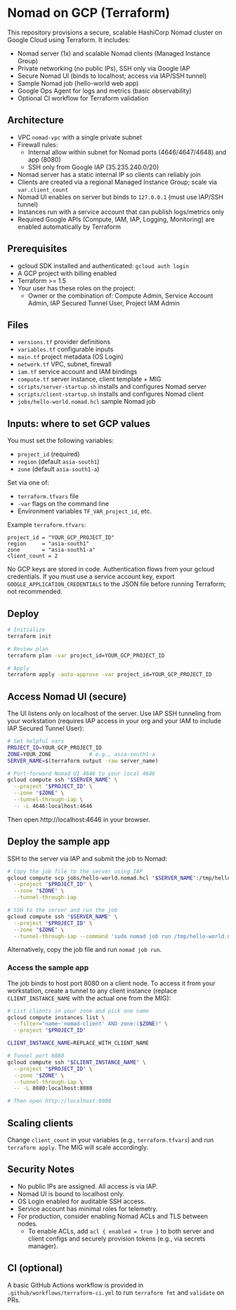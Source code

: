 # Nomad on GCP (Terraform)

This repository provisions a secure, scalable HashiCorp Nomad cluster on Google Cloud using Terraform. It includes:

- Nomad server (1x) and scalable Nomad clients (Managed Instance Group)
- Private networking (no public IPs), SSH only via Google IAP
- Secure Nomad UI (binds to localhost; access via IAP/SSH tunnel)
- Sample Nomad job (hello-world web app)
- Google Ops Agent for logs and metrics (basic observability)
- Optional CI workflow for Terraform validation

## Architecture

- VPC `nomad-vpc` with a single private subnet
- Firewall rules:
  - Internal allow within subnet for Nomad ports (4646/4647/4648) and app (8080)
  - SSH only from Google IAP (35.235.240.0/20)
- Nomad server has a static internal IP so clients can reliably join
- Clients are created via a regional Managed Instance Group; scale via `var.client_count`
- Nomad UI enables on server but binds to `127.0.0.1` (must use IAP/SSH tunnel)
- Instances run with a service account that can publish logs/metrics only
- Required Google APIs (Compute, IAM, IAP, Logging, Monitoring) are enabled automatically by Terraform

## Prerequisites

- gcloud SDK installed and authenticated: `gcloud auth login`
- A GCP project with billing enabled
- Terraform >= 1.5
- Your user has these roles on the project:
  - Owner or the combination of: Compute Admin, Service Account Admin, IAP Secured Tunnel User, Project IAM Admin

## Files

- `versions.tf` provider definitions
- `variables.tf` configurable inputs
- `main.tf` project metadata (OS Login)
- `network.tf` VPC, subnet, firewall
- `iam.tf` service account and IAM bindings
- `compute.tf` server instance, client template + MIG
- `scripts/server-startup.sh` installs and configures Nomad server
- `scripts/client-startup.sh` installs and configures Nomad client
- `jobs/hello-world.nomad.hcl` sample Nomad job

## Inputs: where to set GCP values

You must set the following variables:

- `project_id` (required)
- `region` (default `asia-south1`)
- `zone` (default `asia-south1-a`)

Set via one of:

- `terraform.tfvars` file
- `-var` flags on the command line
- Environment variables `TF_VAR_project_id`, etc.

Example `terraform.tfvars`:

```hcl
project_id = "YOUR_GCP_PROJECT_ID"
region     = "asia-south1"
zone       = "asia-south1-a"
client_count = 2
```

No GCP keys are stored in code. Authentication flows from your gcloud credentials. If you must use a service account key, export `GOOGLE_APPLICATION_CREDENTIALS` to the JSON file before running Terraform; not recommended.

## Deploy

```bash
# Initialize
terraform init

# Review plan
terraform plan -var project_id=YOUR_GCP_PROJECT_ID

# Apply
terraform apply -auto-approve -var project_id=YOUR_GCP_PROJECT_ID
```

## Access Nomad UI (secure)

The UI listens only on localhost of the server. Use IAP SSH tunneling from your workstation (requires IAP access in your org and your IAM to include IAP Secured Tunnel User):

```bash
# Set helpful vars
PROJECT_ID=YOUR_GCP_PROJECT_ID
ZONE=YOUR_ZONE            # e.g., asia-south1-a
SERVER_NAME=$(terraform output -raw server_name)

# Port-forward Nomad UI 4646 to your local 4646
gcloud compute ssh "$SERVER_NAME" \
  --project "$PROJECT_ID" \
  --zone "$ZONE" \
  --tunnel-through-iap \
  -- -L 4646:localhost:4646
```

Then open http://localhost:4646 in your browser.

## Deploy the sample app

SSH to the server via IAP and submit the job to Nomad:

```bash
# Copy the job file to the server using IAP
gcloud compute scp jobs/hello-world.nomad.hcl "$SERVER_NAME":/tmp/hello-world.nomad.hcl \
  --project "$PROJECT_ID" \
  --zone "$ZONE" \
  --tunnel-through-iap

# SSH to the server and run the job
gcloud compute ssh "$SERVER_NAME" \
  --project "$PROJECT_ID" \
  --zone "$ZONE" \
  --tunnel-through-iap --command 'sudo nomad job run /tmp/hello-world.nomad.hcl'
```

Alternatively, copy the job file and run `nomad job run`.

### Access the sample app

The job binds to host port 8080 on a client node. To access it from your workstation, create a tunnel to any client instance (replace `CLIENT_INSTANCE_NAME` with the actual one from the MIG):

```bash
# List clients in your zone and pick one name
gcloud compute instances list \
  --filter="name~'nomad-client' AND zone:($ZONE)" \
  --project "$PROJECT_ID"

CLIENT_INSTANCE_NAME=REPLACE_WITH_CLIENT_NAME

# Tunnel port 8080
gcloud compute ssh "$CLIENT_INSTANCE_NAME" \
  --project "$PROJECT_ID" \
  --zone "$ZONE" \
  --tunnel-through-iap \
  -- -L 8080:localhost:8080

# Then open http://localhost:8080
```

## Scaling clients

Change `client_count` in your variables (e.g., `terraform.tfvars`) and run `terraform apply`. The MIG will scale accordingly.

## Security Notes

- No public IPs are assigned. All access is via IAP.
- Nomad UI is bound to localhost only.
- OS Login enabled for auditable SSH access.
- Service account has minimal roles for telemetry.
- For production, consider enabling Nomad ACLs and TLS between nodes.
  - To enable ACLs, add `acl { enabled = true }` to both server and client configs and securely provision tokens (e.g., via secrets manager).

## CI (optional)

A basic GitHub Actions workflow is provided in `.github/workflows/terraform-ci.yml` to run `terraform fmt` and `validate` on PRs.

